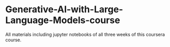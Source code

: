 # Generative-AI-with-Large-Language-Models-course
All materials including jupyter notebooks of all three weeks of this coursera course. 
